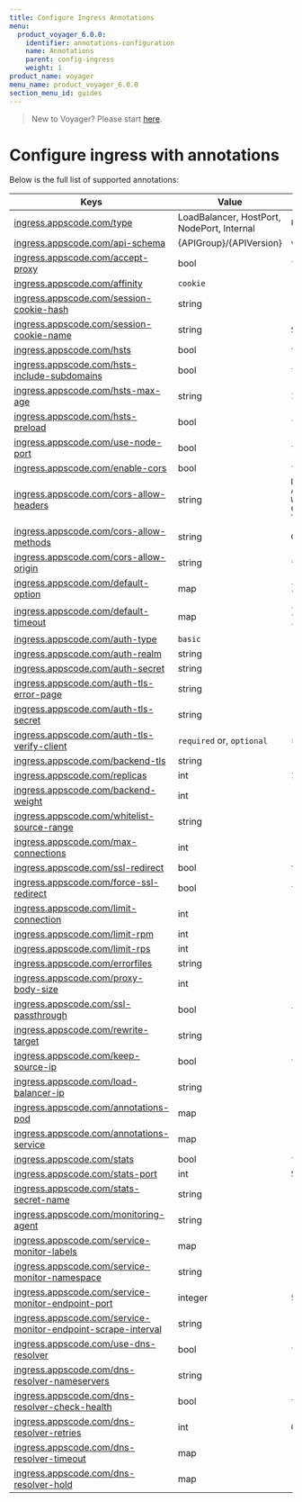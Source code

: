 ```yaml
---
title: Configure Ingress Annotations
menu:
  product_voyager_6.0.0:
    identifier: annotations-configuration
    name: Annotations
    parent: config-ingress
    weight: 1
product_name: voyager
menu_name: product_voyager_6.0.0
section_menu_id: guides
---
```

> New to Voyager? Please start [here](/products/voyager/6.0.0/concepts/overview).

# Configure ingress with annotations

Below is the full list of supported annotations:

|  Keys  |   Value   |  Default |
|--------|-----------|----------|
| [ingress.appscode.com/type](/products/voyager/6.0.0/concepts/README) | LoadBalancer, HostPort, NodePort, Internal | `LoadBalancer` |
| [ingress.appscode.com/api-schema](/products/voyager/6.0.0/concepts/overview) | {APIGroup}/{APIVersion} | `voyager.appscode.com/v1beta1` |
| [ingress.appscode.com/accept-proxy](/products/voyager/6.0.0/guides/ingress/configuration/accept-proxy) | bool | `false` |
| [ingress.appscode.com/affinity](/products/voyager/6.0.0/guides/ingress/http/sticky-session) | `cookie` | |
| [ingress.appscode.com/session-cookie-hash](/products/voyager/6.0.0/guides/ingress/http/sticky-session) | string | |
| [ingress.appscode.com/session-cookie-name](/products/voyager/6.0.0/guides/ingress/http/sticky-session) | string | `SERVERID` |
| [ingress.appscode.com/hsts](/products/voyager/6.0.0/guides/ingress/http/hsts) | bool | `true` |
| [ingress.appscode.com/hsts-include-subdomains](/products/voyager/6.0.0/guides/ingress/http/hsts) | bool | `false` |
| [ingress.appscode.com/hsts-max-age](/products/voyager/6.0.0/guides/ingress/http/hsts) | string | `15768000` |
| [ingress.appscode.com/hsts-preload](/products/voyager/6.0.0/guides/ingress/http/hsts) | bool | `false` |
| [ingress.appscode.com/use-node-port](/products/voyager/6.0.0/concepts/ingress-types/nodeport) | bool | `false` |
| [ingress.appscode.com/enable-cors](/products/voyager/6.0.0/guides/ingress/http/cors) | bool | `false` |
| [ingress.appscode.com/cors-allow-headers](/products/voyager/6.0.0/guides/ingress/http/cors) | string | `DNT,X-CustomHeader,Keep-Alive,User-Agent,X-Requested-With,If-Modified-Since,Cache-Control,Content-Type,Authorization` |
| [ingress.appscode.com/cors-allow-methods](/products/voyager/6.0.0/guides/ingress/http/cors) | string | `GET,PUT,POST,DELETE,PATCH,OPTIONS` |
| [ingress.appscode.com/cors-allow-origin](/products/voyager/6.0.0/guides/ingress/http/cors) | string | `*` |
| [ingress.appscode.com/default-option](/products/voyager/6.0.0/guides/ingress/configuration/default-options) | map | `{"http-server-close": "true", "dontlognull": "true"}` |
| [ingress.appscode.com/default-timeout](/products/voyager/6.0.0/guides/ingress/configuration/default-timeouts) | map | `{"connect": "50s", "server": "50s", "client": "50s", "client-fin": "50s", "tunnel": "50s"}` |
| [ingress.appscode.com/auth-type](/products/voyager/6.0.0/guides/ingress/security/basic-auth) | `basic` | |
| [ingress.appscode.com/auth-realm](/products/voyager/6.0.0/guides/ingress/security/basic-auth) | string | |
| [ingress.appscode.com/auth-secret](/products/voyager/6.0.0/guides/ingress/security/basic-auth) | string | |
| [ingress.appscode.com/auth-tls-error-page](/products/voyager/6.0.0/guides/ingress/security/tls-auth) | string | |
| [ingress.appscode.com/auth-tls-secret](/products/voyager/6.0.0/guides/ingress/security/tls-auth) | string | |
| [ingress.appscode.com/auth-tls-verify-client](/products/voyager/6.0.0/guides/ingress/security/tls-auth) | `required` or, `optional` | `required` |
| [ingress.appscode.com/backend-tls](/products/voyager/6.0.0/guides/ingress/tls/backend-tls) | string | |
| [ingress.appscode.com/replicas](/products/voyager/6.0.0/guides/ingress/scaling) | int | `1` |
| [ingress.appscode.com/backend-weight](/products/voyager/6.0.0/guides/ingress/http/blue-green-deployment) | int | |
| [ingress.appscode.com/whitelist-source-range](/products/voyager/6.0.0/guides/ingress/configuration/whitelist) | string | |
| [ingress.appscode.com/max-connections](/products/voyager/6.0.0/guides/ingress/configuration/max-connections) | int | |
| [ingress.appscode.com/ssl-redirect](/products/voyager/6.0.0/guides/ingress/configuration/ssl-redirect) | bool | `true` |
| [ingress.appscode.com/force-ssl-redirect](/products/voyager/6.0.0/guides/ingress/configuration/ssl-redirect) | bool | `false` |
| [ingress.appscode.com/limit-connection](/products/voyager/6.0.0/guides/ingress/configuration/rate-limit) | int | |
| [ingress.appscode.com/limit-rpm](/products/voyager/6.0.0/guides/ingress/configuration/rate-limit) | int | |
| [ingress.appscode.com/limit-rps](/products/voyager/6.0.0/guides/ingress/configuration/rate-limit) | int | |
| [ingress.appscode.com/errorfiles](/products/voyager/6.0.0/guides/ingress/configuration/error-files) | string | |
| [ingress.appscode.com/proxy-body-size](/products/voyager/6.0.0/guides/ingress/configuration/body-size) | int | |
| [ingress.appscode.com/ssl-passthrough](/products/voyager/6.0.0/guides/ingress/configuration/ssl-passthrough) | bool | `false` |
| [ingress.appscode.com/rewrite-target](/products/voyager/6.0.0/guides/ingress/configuration/rewrite-target) | string | |
| [ingress.appscode.com/keep-source-ip](/products/voyager/6.0.0/guides/ingress/configuration/keep-source-ip) | bool | `false` |
| [ingress.appscode.com/load-balancer-ip](/products/voyager/6.0.0/guides/ingress/configuration/loadbalancer-ip) | string | |
| [ingress.appscode.com/annotations-pod](/products/voyager/6.0.0/guides/ingress/configuration/pod-annotations) | map | |
| [ingress.appscode.com/annotations-service](/products/voyager/6.0.0/guides/ingress/configuration/service-annotations) | map | |
| [ingress.appscode.com/stats](/products/voyager/6.0.0/guides/ingress/monitoring/haproxy-stats) | bool | `false` |
| [ingress.appscode.com/stats-port](/products/voyager/6.0.0/guides/ingress/monitoring/haproxy-stats) | int | `56789` |
| [ingress.appscode.com/stats-secret-name](/products/voyager/6.0.0/guides/ingress/monitoring/haproxy-stats) | string | |
| [ingress.appscode.com/monitoring-agent](/products/voyager/6.0.0/guides/ingress/monitoring/using-coreos-prometheus-operator) | string  |         |
| [ingress.appscode.com/service-monitor-labels](/products/voyager/6.0.0/guides/ingress/monitoring/using-coreos-prometheus-operator) | map     |         |
| [ingress.appscode.com/service-monitor-namespace](/products/voyager/6.0.0/guides/ingress/monitoring/using-coreos-prometheus-operator) | string  |         |
| [ingress.appscode.com/service-monitor-endpoint-port](/products/voyager/6.0.0/guides/ingress/monitoring/using-coreos-prometheus-operator) | integer | 56790   |
| [ingress.appscode.com/service-monitor-endpoint-scrape-interval](/products/voyager/6.0.0/guides/ingress/monitoring/using-coreos-prometheus-operator) | string  |         |
| [ingress.appscode.com/use-dns-resolver](/products/voyager/6.0.0/guides/ingress/http/external-svc#using-external-domain) | bool | `false` |
| [ingress.appscode.com/dns-resolver-nameservers](/products/voyager/6.0.0/guides/ingress/http/external-svc#using-external-domain) | string | |
| [ingress.appscode.com/dns-resolver-check-health](/products/voyager/6.0.0/guides/ingress/http/external-svc#using-external-domain) | bool | `true` |
| [ingress.appscode.com/dns-resolver-retries](/products/voyager/6.0.0/guides/ingress/http/external-svc#using-external-domain) | int | `0` |
| [ingress.appscode.com/dns-resolver-timeout](/products/voyager/6.0.0/guides/ingress/http/external-svc#using-external-domain) | map | |
| [ingress.appscode.com/dns-resolver-hold](/products/voyager/6.0.0/guides/ingress/http/external-svc#using-external-domain) | map | |
